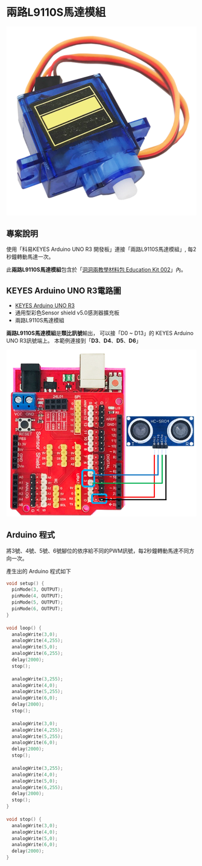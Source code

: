 # 兩路L9110S馬達模組

![](../../.gitbook/assets/01%20%287%29.png)

## 專案說明

使用「科易KEYES Arduino UNO R3 開發板」連接「兩路L9110S馬達模組」, 每2秒鐘轉動馬達一次。

此**兩路L9110S馬達模組**包含於「[洞洞兩教學材料包 Education Kit 002](https://www.robotkingdom.com.tw/product/rk-education-kit-002/)」內。

## KEYES Arduino UNO R3電路圖

* [KEYES Arduino UNO R3](https://www.robotkingdom.com.tw/product/keyes-uno-r3/) 
* 通用型彩色Sensor shield v5.0感測器擴充板
* 兩路L9110S馬達模組

**兩路L9110S馬達模組**是**類比訊號**輸出， 可以接「D0 ~ D13」的 KEYES Arduino UNO R3訊號端上。 本範例連接到「**D3**、**D4**、**D5**、**D6**」

![](../../.gitbook/assets/02%20%285%29.png)

## Arduino 程式

將3號、4號、5號、6號腳位的依序給不同的PWM訊號，每2秒鐘轉動馬達不同方向一次。

產生出的 Arduino 程式如下

```c
void setup() {
  pinMode(3, OUTPUT);
  pinMode(4, OUTPUT);
  pinMode(5, OUTPUT);
  pinMode(6, OUTPUT);
}

void loop() {
  analogWrite(3,0);
  analogWrite(4,255);
  analogWrite(5,0);
  analogWrite(6,255);
  delay(2000);
  stop();

  analogWrite(3,255);
  analogWrite(4,0);
  analogWrite(5,255);
  analogWrite(6,0);
  delay(2000);
  stop();

  analogWrite(3,0);
  analogWrite(4,255);
  analogWrite(5,255);
  analogWrite(6,0);
  delay(2000);
  stop();

  analogWrite(3,255);
  analogWrite(4,0);
  analogWrite(5,0);
  analogWrite(6,255);
  delay(2000);
  stop();
}

void stop() {
  analogWrite(3,0);
  analogWrite(4,0);
  analogWrite(5,0);
  analogWrite(6,0);
  delay(2000);
}

```


